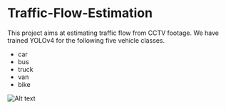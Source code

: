 # Traffic-Flow-Estimation

This project aims at estimating traffic flow from CCTV footage. We have trained YOLOv4 for the following five vehicle classes.

* car
* bus
* truck
* van
* bike

![Alt text](traffic.gif)
